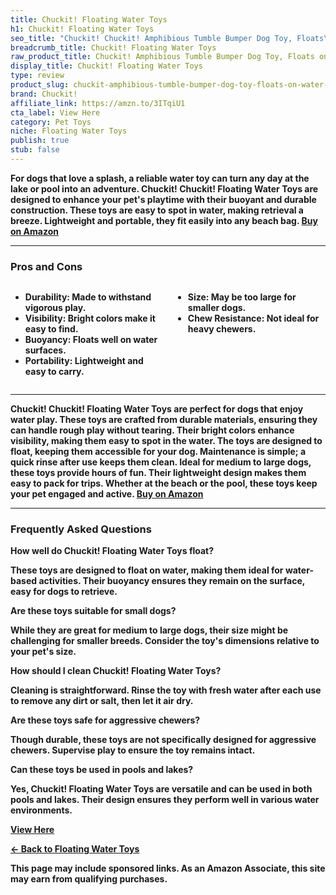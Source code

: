 ```yaml
---
title: Chuckit! Floating Water Toys
h1: Chuckit! Floating Water Toys
seo_title: "Chuckit! Chuckit! Amphibious Tumble Bumper Dog Toy, Floats\u2026"
breadcrumb_title: Chuckit! Floating Water Toys
raw_product_title: Chuckit! Amphibious Tumble Bumper Dog Toy, Floats on water,Large
display_title: Chuckit! Floating Water Toys
type: review
product_slug: chuckit-amphibious-tumble-bumper-dog-toy-floats-on-water-large
brand: Chuckit!
affiliate_link: https://amzn.to/3ITqiU1
cta_label: View Here
category: Pet Toys
niche: Floating Water Toys
publish: true
stub: false
---
```


<div id="intro" class="full-width">
  <p><strong>For dogs that love a splash, a reliable water toy can turn any day at the lake or pool into an adventure. Chuckit! Chuckit! Floating Water Toys are designed to enhance your pet's playtime with their buoyant and durable construction. These toys are easy to spot in water, making retrieval a breeze. Lightweight and portable, they fit easily into any beach bag. <a href="https://amzn.to/3ITqiU1" rel="nofollow sponsored noopener" target="_blank"><strong>Buy on Amazon</strong></a></p>
</div>

<hr />
<h3 id="pros-cons">Pros and Cons</h3>
<div class="pc-grid" style="display:grid;grid-template-columns:1fr 1fr;gap:16px;">
  <ul>
    <li><strong>Durability:</strong> Made to withstand vigorous play.</li>
    <li><strong>Visibility:</strong> Bright colors make it easy to find.</li>
    <li><strong>Buoyancy:</strong> Floats well on water surfaces.</li>
    <li><strong>Portability:</strong> Lightweight and easy to carry.</li>
  </ul>
  <ul>
    <li><strong>Size:</strong> May be too large for smaller dogs.</li>
    <li><strong>Chew Resistance:</strong> Not ideal for heavy chewers.</li>
  </ul>
</div>
<hr />

<div class="full-width">
  <p>Chuckit! Chuckit! Floating Water Toys are perfect for dogs that enjoy water play. These toys are crafted from durable materials, ensuring they can handle rough play without tearing. Their bright colors enhance visibility, making them easy to spot in the water. The toys are designed to float, keeping them accessible for your dog. Maintenance is simple; a quick rinse after use keeps them clean. Ideal for medium to large dogs, these toys provide hours of fun. Their lightweight design makes them easy to pack for trips. Whether at the beach or the pool, these toys keep your pet engaged and active. <a href="https://amzn.to/3ITqiU1" rel="nofollow sponsored noopener" target="_blank"><strong>Buy on Amazon</strong></a></p>
</div>

<hr />
<h3 id="faqs">Frequently Asked Questions</h3>

<p><strong>How well do Chuckit! Floating Water Toys float?</strong></p>
<p>These toys are designed to float on water, making them ideal for water-based activities. Their buoyancy ensures they remain on the surface, easy for dogs to retrieve.</p>

<p><strong>Are these toys suitable for small dogs?</strong></p>
<p>While they are great for medium to large dogs, their size might be challenging for smaller breeds. Consider the toy's dimensions relative to your pet's size.</p>

<p><strong>How should I clean Chuckit! Floating Water Toys?</strong></p>
<p>Cleaning is straightforward. Rinse the toy with fresh water after each use to remove any dirt or salt, then let it air dry.</p>

<p><strong>Are these toys safe for aggressive chewers?</strong></p>
<p>Though durable, these toys are not specifically designed for aggressive chewers. Supervise play to ensure the toy remains intact.</p>

<p><strong>Can these toys be used in pools and lakes?</strong></p>
<p>Yes, Chuckit! Floating Water Toys are versatile and can be used in both pools and lakes. Their design ensures they perform well in various water environments.</p>
<p><a class="btn" href="https://amzn.to/3ITqiU1" target="_blank" rel="nofollow sponsored noopener">View Here</a></p>
<p><a href="/roundups/pet-toys/floating-water-toys/">← Back to Floating Water Toys</a></p>
<aside class="disclosure">This page may include sponsored links. As an Amazon Associate, this site may earn from qualifying purchases.</aside>
